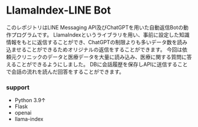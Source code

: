 # LlamaIndex-LINE Bot

このレポジトリはLINE Messaging API及びChatGPTを用いた自動返信Botの動作プログラムです。
LlamaIndexというライブラリを用い、事前に設定した知識情報をもとに返信することができ、ChatGPTの制限よりも多いデータ数を読み込ませることができるためオリジナルの返信をすることができます。
今回は依頼元クリニックのデータと医療データを大量に読み込み、医療に関する質問に答えることができるようにしました。
DBに会話履歴を保存しAPIに送信することで会話の流れを読んだ回答をすることができます。

### support
 - Python 3.9↑
 - Flask
 - openai
 - llama-index
